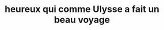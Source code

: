 ---
layout: posts
img: "/assets/3.jpg"
title: heureux qui comme Ulysse a fait un beau voyage
categories: accueil
excerpt: heureux qui comme Ulysse a fait un beau voyage
annee: 2020
---